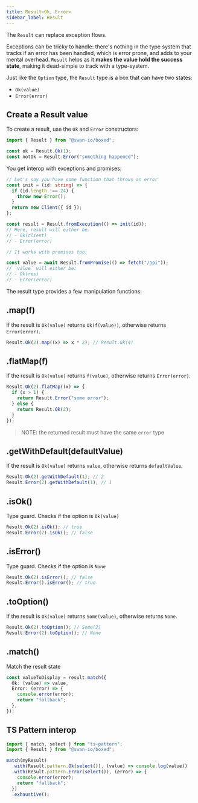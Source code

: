 ```yaml
---
title: Result<Ok, Error>
sidebar_label: Result
---
```


The `Result` can replace exception flows.

Exceptions can be tricky to handle: there's nothing in the type system that tracks if an error has been handled, which is error prone, and adds to your mental overhead. `Result` helps as it **makes the value hold the success state**, making it dead-simple to track with a type-system.

Just like the `Option` type, the `Result` type is a box that can have two states:

- `Ok(value)`
- `Error(error)`

## Create a Result value

To create a result, use the `Ok` and `Error` constructors:

```ts
import { Result } from "@swan-io/boxed";

const ok = Result.Ok(1);
const notOk = Result.Error("something happened");
```

You get interop with exceptions and promises:

```ts
// Let's say you have some function that throws an error
const init = (id: string) => {
  if (id.length !== 24) {
    throw new Error();
  }
  return new Client({ id });
};

const result = Result.fromExecution(() => init(id));
// Here, result will either be:
// - Ok(client)
// - Error(error)

// It works with promises too:

const value = await Result.fromPromise(() => fetch("/api"));
// `value` will either be:
// - Ok(res)
// - Error(error)
```

The result type provides a few manipulation functions:

## .map(f)

If the result is `Ok(value)` returns `Ok(f(value))`, otherwise returns `Error(error)`.

```ts
Result.Ok(2).map((x) => x * 2); // Result.Ok(4)
```

## .flatMap(f)

If the result is `Ok(value)` returns `f(value)`, otherwise returns `Error(error)`.

```ts
Result.Ok(2).flatMap((x) => {
  if (x > 1) {
    return Result.Error("some error");
  } else {
    return Result.Ok(2);
  }
});
```

> NOTE: the returned result must have the same `error` type

## .getWithDefault(defaultValue)

If the result is `Ok(value)` returns `value`, otherwise returns `defaultValue`.

```ts
Result.Ok(2).getWithDefault(1); // 2
Result.Error(2).getWithDefault(1); // 1
```

## .isOk()

Type guard. Checks if the option is `Ok(value)`

```ts
Result.Ok(2).isOk(); // true
Result.Error(2).isOk(); // false
```

## .isError()

Type guard. Checks if the option is `None`

```ts
Result.Ok(2).isError(); // false
Result.Error().isError(); // true
```

## .toOption()

If the result is `Ok(value)` returns `Some(value)`, otherwise returns `None`.

```ts
Result.Ok(2).toOption(); // Some(2)
Result.Error(2).toOption(); // None
```

## .match()

Match the result state

```ts
const valueToDisplay = result.match({
  Ok: (value) => value,
  Error: (error) => {
    console.error(error);
    return "fallback";
  },
});
```

## TS Pattern interop

```ts
import { match, select } from "ts-pattern";
import { Result } from "@swan-io/boxed";

match(myResult)
  .with(Result.pattern.Ok(select()), (value) => console.log(value))
  .with(Result.pattern.Error(select()), (error) => {
    console.error(error);
    return "fallback";
  })
  .exhaustive();
```
